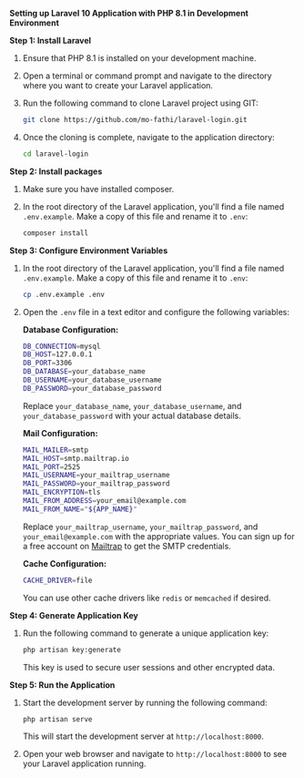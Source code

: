 **Setting up Laravel 10 Application with PHP 8.1 in Development Environment**

**Step 1: Install Laravel**

1. Ensure that PHP 8.1 is installed on your development machine.

2. Open a terminal or command prompt and navigate to the directory where you want to create your Laravel application.

3. Run the following command to clone Laravel project using GIT:

   ```bash
   git clone https://github.com/mo-fathi/laravel-login.git
   ```

4. Once the cloning is complete, navigate to the application directory:

   ```bash
   cd laravel-login
   ```
**Step 2: Install packages**
1. Make sure you have installed composer.

2. In the root directory of the Laravel application, you'll find a file named `.env.example`. Make a copy of this file and rename it to `.env`:

   ```bash
   composer install
   ```

**Step 3: Configure Environment Variables**

1. In the root directory of the Laravel application, you'll find a file named `.env.example`. Make a copy of this file and rename it to `.env`:

   ```bash
   cp .env.example .env
   ```

2. Open the `.env` file in a text editor and configure the following variables:

   **Database Configuration:**

   ```bash
   DB_CONNECTION=mysql
   DB_HOST=127.0.0.1
   DB_PORT=3306
   DB_DATABASE=your_database_name
   DB_USERNAME=your_database_username
   DB_PASSWORD=your_database_password
   ```

   Replace `your_database_name`, `your_database_username`, and `your_database_password` with your actual database details.

   **Mail Configuration:**

   ```bash
   MAIL_MAILER=smtp
   MAIL_HOST=smtp.mailtrap.io
   MAIL_PORT=2525
   MAIL_USERNAME=your_mailtrap_username
   MAIL_PASSWORD=your_mailtrap_password
   MAIL_ENCRYPTION=tls
   MAIL_FROM_ADDRESS=your_email@example.com
   MAIL_FROM_NAME="${APP_NAME}"
   ```

   Replace `your_mailtrap_username`, `your_mailtrap_password`, and `your_email@example.com` with the appropriate values. You can sign up for a free account on [Mailtrap](https://mailtrap.io/) to get the SMTP credentials.

   **Cache Configuration:**

   ```bash
   CACHE_DRIVER=file
   ```

   You can use other cache drivers like `redis` or `memcached` if desired.

**Step 4: Generate Application Key**

1. Run the following command to generate a unique application key:

   ```bash
   php artisan key:generate
   ```

   This key is used to secure user sessions and other encrypted data.

**Step 5: Run the Application**

1. Start the development server by running the following command:

   ```bash
   php artisan serve
   ```

   This will start the development server at `http://localhost:8000`.

2. Open your web browser and navigate to `http://localhost:8000` to see your Laravel application running.
